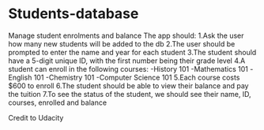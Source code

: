 # Students-database
Manage student enrolments and balance
The app should:
1.Ask the user how many new students will be added to the db
2.The user should be prompted to enter the name and year for each student
3.The student should have a 5-digit unique ID, with the first number being their grade level
4.A student can enroll in the following courses:
	-History 101
	-Mathematics 101
	-English 101
	-Chemistry 101
	-Computer Science 101
5.Each course costs $600 to enroll
6.The student should be able to view their balance and pay the tuition
7.To see the status of the student, we should see their name, ID, courses, enrolled and balance	










Credit to Udacity
